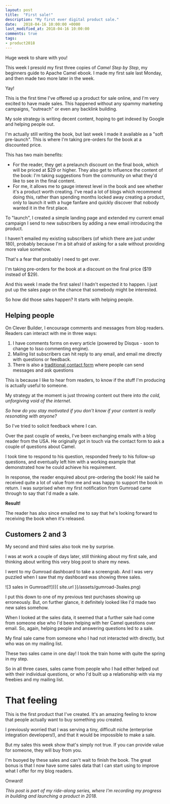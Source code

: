 ```yaml
---
layout: post
title:  "First sale!"
description: "My first ever digital product sale."
date:   2018-04-16 10:00:00 +0000
last_modified_at: 2018-04-16 10:00:00
comments: true
tags:
- product2018
---
```


Huge week to share with you!

This week I presold my first three copies of _Camel Step by Step_, my beginners guide to Apache Camel ebook. I made my first sale last Monday, and then made two more later in the week. 

Yay!

This is the first time I've offered up a product for sale online, and I'm very excited to have made sales. This happened without any spammy marketing campaigns, "outreach" or even any backlink building.

My sole strategy is writing decent content, hoping to get indexed by Google and helping people out.

I'm actually still writing the book, but last week I made it available as a "soft pre-launch". This is where I'm taking pre-orders for the book at a discounted price. 

This has two main benefits:

- For the reader, they get a prelaunch discount on the final book, which will be priced at $29 or higher. They also get to influence the content of the book: I'm taking suggestions from the community on what they'd like to see in the final content.
- For me, it allows me to gauge interest level in the book and see whether it's a product worth creating. I've read a lot of blogs which recommend doing this, rather than spending months locked away creating a product, only to launch it with a huge fanfare and quickly discover that nobody wanted it in the first place.

To "launch", I created a simple landing page and extended my current email campaign I send to new subscribers by adding a new email introducing the product. 

I haven't emailed my existing subscribers (of which there are just under 180), probably because I'm a bit afraid of asking for a sale without providing more value somehow. 

That's a fear that probably I need to get over.

I'm taking pre-orders for the book at a discount on the final price ($19 instead of $29). 

And this week I made the first sales! I hadn't expected it to happen. I just put up the sales page on the chance that somebody might be interested.

So how did those sales happen? It starts with helping people.

## Helping people

On Clever Builder, I encourage comments and messages from blog readers. Readers can interact with me in three ways:

1. I have comments forms on every article (powered by Disqus - soon to change to Isso commenting engine).
2. Mailing list subscribers can hit reply to any email, and email me directly with questions or feedback.
3. There is also a [traditional contact form][contact] where people can send messages and ask questions

This is because I like to hear from readers, to know if the stuff I'm producing is actually useful to someone. 

My strategy at the moment is just throwing content out there into _the cold, unforgiving void of the internet_.

_So how do you stay motivated if you don't know if your content is really resonating with anyone?_

So I've tried to solicit feedback where I can.

Over the past couple of weeks, I've been exchanging emails with a blog reader from the USA. He originally got in touch via the contact form to ask a couple of questions about Camel.

I took time to respond to his question, responded freely to his follow-up questions, and eventually left him with a working example that demonstrated how he could achieve his requirement. 

In response, the reader enquired about pre-ordering the book! He said he received quite a lot of value from me and was happy to support the book in return. I was surprised when my first notification from Gumroad came through to say that I'd made a sale. 

**Result!**

The reader has also since emailed me to say that he's looking forward to receiving the book when it's released. 

## Customers 2 and 3

My second and third sales also took me by surprise.

I was at work a couple of days later, still thinking about my first sale, and thinking about writing this very blog post to share my news. 

I went to my Gumroad dashboard to take a screengrab. And I was very puzzled when I saw that my dashboard was showing three sales.

![3 sales in Gumroad!!]({{ site.url }}/assets/gumroad-3sales.png)

I put this down to one of my previous test purchases showing up erroneously. But, on further glance, it definitely looked like I'd made two new sales somehow. 

When I looked at the sales data, it seemed that a further sale had come from someone else who I'd been helping with her Camel questions over email. So, again, helping people and answering questions led to a sale.

My final sale came from someone who I had not interacted with directly, but who was on my mailing list. 

These two sales came in one day! I took the train home with quite the spring in my step. 

So in all three cases, sales came from people who I had either helped out with their individual questions, or who I'd built up a relationship with via my freebies and my mailing list.

# That feeling 

This is the first product that I've created. It's an amazing feeling to know that people actually want to buy something you created. 

I previously worried that I was serving a tiny, difficult niche (enterprise integration developers!), and that it would be impossible to make a sale. 

But my sales this week show that's simply not true. If you can provide value for someone, they will buy from you. 

I'm buoyed by these sales and can't wait to finish the book. The great bonus is that I now have some sales data that I can start using to improve what I offer for my blog readers. 

Onward!

_This post is part of my ride-along series, where I'm recording my progress in building and launching a product in 2018._


[contact]: https://cleverbuilder.com/contact



